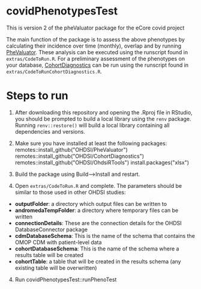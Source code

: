 covidPhenotypesTest
=========
  
This is version 2 of the pheValuator package for the eCore covid project

The main function of the package is to assess the above phenotypes by calculating their incidence over time (monthly), overlap and by running [PheValuator](https://github.com/OHDSI/PheValuator). These analysis can be executed using the runscript found in `extras/CodeToRun.R`. For a preliminary assessment of the phenotypes on your database,  [CohortDiagnostics](https://github.com/OHDSI/CohortDiagnostics) can be run using the runscript found in `extras/CodeToRunCohortDiagnostics.R`.

Steps to run
==================

1. After downloading this repository and opening the .Rproj file in RStudio, you should be prompted to build a local library using the `renv` package.  Running `renv::restore()` will build a local library containing all dependencies and versions. 
2. Make sure you have installed at least the following packages:
remotes::install_github("OHDSI/PheValuator")
remotes::install_github("OHDSI/CohortDiagnostics")
remotes::install_github("OHDSI/OhdsiRTools")
install.packages("xlsx")

3. Build the package using Build-->Install and restart. 

4. Open `extras/CodeToRun.R` and complete. The parameters should be similar to those used in other OHDSI studies: 

- <b>outputFolder</b>:  a directory which output files can be written to 
- <b>andromedaTempFolder</b>: a directory where temporary files can be written  
- <b>connectionDetails</b>: These are the connection details for the OHDSI DatabaseConnector package   
- <b>cdmDatabaseSchema</b>: This is the name of the schema that contains the OMOP CDM with patient-level data 
- <b>cohortDatabaseSchema</b>: This is the name of the schema where a results table will be created  
- <b>cohortTable</b>: a table that will be created in the results schema (any existing table will be overwritten) 

4. Run covidPhenotypesTest::runPhenoTest


